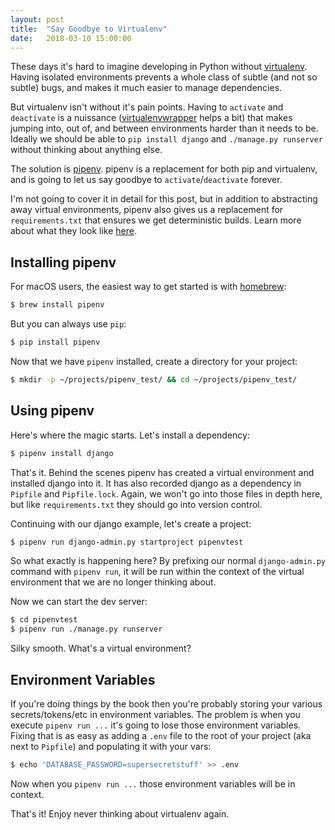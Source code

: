 ```yaml
---
layout: post
title:  "Say Goodbye to Virtualenv"
date:   2018-03-10 15:00:00
---
```


These days it's hard to imagine developing in Python without [virtualenv](https://virtualenv.pypa.io/).  Having isolated environments prevents a whole class of subtle (and not so subtle) bugs, and makes it much easier to manage dependencies.

But virtualenv isn't without it's pain points.  Having to `activate` and `deactivate` is a nuissance ([virtualenvwrapper](https://virtualenvwrapper.readthedocs.io/) helps a bit) that makes jumping into, out of, and between environments harder than it needs to be.  Ideally we should be able to `pip install django` and `./manage.py runserver` without thinking about anything else.

The solution is [pipenv](https://pipenv.readthedocs.io/).  pipenv is a replacement for both pip and virtualenv, and is going to let us say goodbye to `activate`/`deactivate` forever.

I'm not going to cover it in detail for this post, but in addition to abstracting away virtual environments, pipenv also gives us a replacement for `requirements.txt` that ensures we get deterministic builds.  Learn more about what they look like [here](https://docs.pipenv.org/basics/#example-pipfile-pipfile-lock).

## Installing pipenv

For macOS users, the easiest way to get started is with [homebrew](https://brew.sh/):

```sh
$ brew install pipenv
```

But you can always use `pip`:

```sh
$ pip install pipenv
```

Now that we have `pipenv` installed, create a directory for your project:

```sh
$ mkdir -p ~/projects/pipenv_test/ && cd ~/projects/pipenv_test/
``` 

## Using pipenv

Here's where the magic starts.  Let's install a dependency:

```sh
$ pipenv install django
```

That's it.  Behind the scenes pipenv has created a virtual environment and installed django into it.  It has also recorded django as a dependency in `Pipfile` and `Pipfile.lock`.  Again, we won't go into those files in depth here, but like `requirements.txt` they should go into version control.

Continuing with our django example, let's create a project:

```sh
$ pipenv run django-admin.py startproject pipenvtest
```

So what exactly is happening here?  By prefixing our normal `django-admin.py` command with `pipenv run`, it will be run within the context of the virtual environment that we are no longer thinking about.

Now we can start the dev server:

```sh
$ cd pipenvtest
$ pipenv run ./manage.py runserver
```

Silky smooth.  What's a virtual environment?

## Environment Variables

If you're doing things by the book then you're probably storing your various secrets/tokens/etc in environment variables.  The problem is when you execute `pipenv run ...` it's going to lose those environment variables.  Fixing that is as easy as adding a `.env` file to the root of your project (aka next to `Pipfile`) and populating it with your vars:

```sh
$ echo 'DATABASE_PASSWORD=supersecretstuff' >> .env
```

Now when you `pipenv run ...` those environment variables will be in context.

That's it!  Enjoy never thinking about virtualenv again.